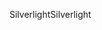 <span data-ttu-id="764d5-101">Silverlight</span><span class="sxs-lookup"><span data-stu-id="764d5-101">Silverlight</span></span>